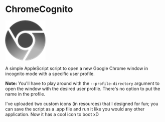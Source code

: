 # ChromeCognito

![alt text](https://github.com/zain-ak/ChromeCognito/blob/master/resources/img.png "Cognito Chrome Icon")  

A simple AppleScript script to open a new Google Chrome window in incognito mode with a specific user profile.

**Note:** You'll have to play around with the ```--profile-directory``` argument to open the window with the desired user profile. There's no option to put the name in the profile.

I've uploaded two custom icons (in resources) that I designed for fun; you can save the script as a .app file and run it like you would any other application. Now it has a cool icon to boot xD